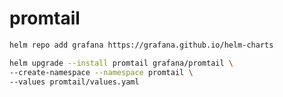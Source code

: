 # promtail

```bash
helm repo add grafana https://grafana.github.io/helm-charts
```

```bash
helm upgrade --install promtail grafana/promtail \
--create-namespace --namespace promtail \
--values promtail/values.yaml
```
